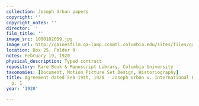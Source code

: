 ```yaml
---
collection: Joseph Urban papers
copyright: ''
copyright_notes: ''
director: ''
film_title: ''
image_src: 1000102059.jpg
image_url: http://gainesfilm.qa-lamp.ccnmtl.columbia.edu/sites/files/gainesfilm/images/1000102059.jpg
location: Box 25, Folder 9
notes: February 19, 1920
physical_description: Typed contract
repository: Rare Book & Manuscript Library, Columbia University
taxonomies: [Document, Motion Picture Set Design, Historiography]
title: Agreement dated Feb 19th, 1920 - Joseph Urban v. International Film Services,
  p. 1
year: '1920'

---
```

